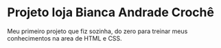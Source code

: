 <h1>Projeto loja Bianca Andrade Crochê</h1>
<p>Meu primeiro projeto que fiz sozinha, do zero para treinar meus conhecimentos na area de HTML e CSS.</p>
